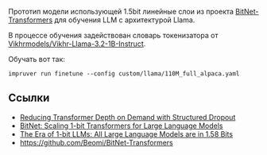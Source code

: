 Прототип модели использующей 1.5bit линейные слои из
проекта [BitNet-Transformers](https://github.com/Beomi/BitNet-Transformers) для
обучения LLM с архитектурой Llama.

В процессе обучения задействован словарь токенизатора
от [Vikhrmodels/Vikhr-Llama-3.2-1B-Instruct](https://huggingface.co/Vikhrmodels/Vikhr-Llama-3.2-1B-Instruct).

Обучать вот так:

```shell
impruver run finetune --config custom/llama/110M_full_alpaca.yaml
```

## Ссылки

* [Reducing Transformer Depth on Demand with Structured Dropout](https://arxiv.org/abs/1909.11556)
* [BitNet: Scaling 1-bit Transformers for Large Language Models](https://arxiv.org/abs/2310.11453)
* [The Era of 1-bit LLMs: All Large Language Models are in 1.58 Bits](https://arxiv.org/abs/2402.17764)
* https://github.com/Beomi/BitNet-Transformers
